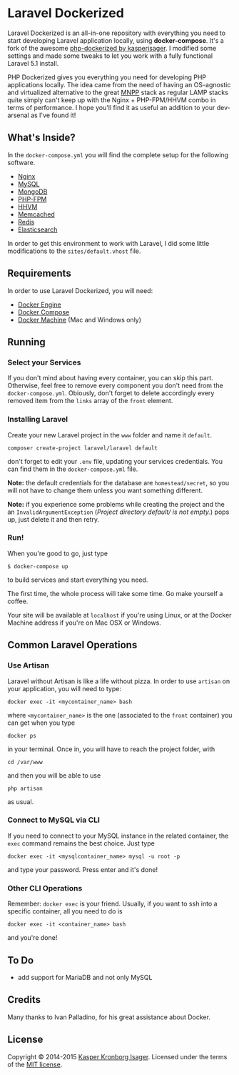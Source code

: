 # Laravel Dockerized

Laravel Dockerized is an all-in-one repository with everything you need to start developing Laravel application locally, using **docker-compose**. It's a fork of the awesome [php-dockerized by kasperisager](https://github.com/kasperisager/php-dockerized). I modified some settings and made some tweaks to let you work with a fully functional Laravel 5.1 install.

PHP Dockerized gives you everything you need for developing PHP applications locally. The idea came from the need of having an OS-agnostic and virtualized alternative to the great [MNPP](https://github.com/jyr/MNPP) stack as regular LAMP stacks quite simply can't keep up with the Nginx + PHP-FPM/HHVM combo in terms of performance. I hope you'll find it as useful an addition to your dev-arsenal as I've found it!

## What's Inside?

In the `docker-compose.yml` you will find the complete setup for the following software.

* [Nginx](http://nginx.org/)
* [MySQL](http://www.mysql.com/)
* [MongoDB](http://www.mongodb.org/)
* [PHP-FPM](http://php-fpm.org/)
* [HHVM](http://www.hhvm.com/)
* [Memcached](http://memcached.org/)
* [Redis](http://redis.io/)
* [Elasticsearch](http://www.elasticsearch.org/)

In order to get this environment to work with Laravel, I did some little modifications to the `sites/default.vhost` file.

## Requirements

In order to use Laravel Dockerized, you will need:

* [Docker Engine](https://docs.docker.com/installation/)
* [Docker Compose](https://docs.docker.com/compose/)
* [Docker Machine](https://docs.docker.com/machine/) (Mac and Windows only)

## Running

### Select your Services

If you don't mind about having every container, you can skip this part. Otherwise, feel free to remove every component you don't need from the `docker-compose.yml`. Obiously, don't forget to delete accordingly every removed item from the `links` array of the `front` element.

### Installing Laravel

Create your new Laravel project in the `www` folder and name it `default`.

	composer create-project laravel/laravel default

don't forget to edit your `.env` file, updating your services credentials. You can find them in the `docker-compose.yml` file.

**Note:** the default credentials for the database are `homestead/secret`, so you will not have to change them unless you want something different.

**Note:** if  you experience some problems while creating the project and the an `InvalidArgumentException` (*Project directory default/ is not empty.*) pops up, just delete it and then retry.

### Run!

When you're good to go, just type

	$ docker-compose up

to build services and start everything you need.

The first time, the whole process will take some time. Go make yourself a coffee.

Your site will be available at `localhost` if you're using Linux, or at the Docker Machine address if you're on Mac OSX or Windows.

## Common Laravel Operations

### Use Artisan

Laravel without Artisan is like a life without pizza. In order to use `artisan` on your application, you will need to type:

	docker exec -it <mycontainer_name> bash

where `<mycontainer_name>` is the one (associated to the `front` container) you can get when you type

	docker ps

in your terminal. Once in, you will have to reach the project folder, with

	cd /var/www

and then you will be able to use

	php artisan

as usual.

### Connect to MySQL via CLI

If you need to connect to your MySQL instance in the related container, the `exec` command remains the best choice. Just type

	docker exec -it <mysqlcontainer_name> mysql -u root -p

and type your password. Press enter and it's done!

### Other CLI Operations

Remember: `docker exec` is your friend. Usually, if you want to ssh into a specific container, all you need to do is

	docker exec -it <container_name> bash

and you're done!

## To Do

- add support for MariaDB and not only MySQL

## Credits

Many thanks to Ivan Palladino, for his great assistance about Docker.

## License

Copyright &copy; 2014-2015 [Kasper Kronborg Isager](http://github.com/kasperisager). Licensed under the terms of the [MIT license](LICENSE.md).
